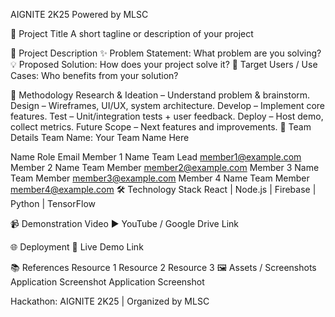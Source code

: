 AIGNITE 2K25
Powered by MLSC

🚀 Project Title
A short tagline or description of your project

📖 Project Description
✨ Problem Statement: What problem are you solving?
💡 Proposed Solution: How does your project solve it?
🎯 Target Users / Use Cases: Who benefits from your solution?

🔬 Methodology
Research & Ideation – Understand problem & brainstorm.
Design – Wireframes, UI/UX, system architecture.
Develop – Implement core features.
Test – Unit/integration tests + user feedback.
Deploy – Host demo, collect metrics.
Future Scope – Next features and improvements.
👥 Team Details
Team Name: Your Team Name Here

Name	Role	Email
Member 1 Name	Team Lead	member1@example.com
Member 2 Name	Team Member	member2@example.com
Member 3 Name	Team Member	member3@example.com
Member 4 Name	Team Member	member4@example.com
🛠️ Technology Stack
React | Node.js | Firebase | Python | TensorFlow

📹 Demonstration Video
▶️ YouTube / Google Drive Link

🌐 Deployment
🔗 Live Demo Link

📚 References
Resource 1
Resource 2
Resource 3
🖼️ Assets / Screenshots
Application Screenshot
Application Screenshot

Hackathon: AIGNITE 2K25 | Organized by MLSC
